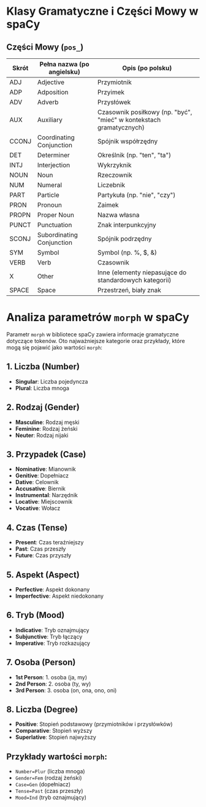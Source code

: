 
# Klasy Gramatyczne i Części Mowy w spaCy

## Części Mowy (`pos_`)

| Skrót | Pełna nazwa (po angielsku) | Opis (po polsku) |
|-------|-----------------------------|-------------------|
| ADJ   | Adjective                   | Przymiotnik       |
| ADP   | Adposition                  | Przyimek          |
| ADV   | Adverb                      | Przysłówek        |
| AUX   | Auxiliary                   | Czasownik posiłkowy (np. "być", "mieć" w kontekstach gramatycznych) |
| CCONJ | Coordinating Conjunction    | Spójnik współrzędny |
| DET   | Determiner                  | Określnik (np. "ten", "ta") |
| INTJ  | Interjection                | Wykrzyknik        |
| NOUN  | Noun                        | Rzeczownik        |
| NUM   | Numeral                     | Liczebnik         |
| PART  | Particle                    | Partykuła (np. "nie", "czy") |
| PRON  | Pronoun                     | Zaimek            |
| PROPN | Proper Noun                 | Nazwa własna      |
| PUNCT | Punctuation                 | Znak interpunkcyjny |
| SCONJ | Subordinating Conjunction   | Spójnik podrzędny |
| SYM   | Symbol                      | Symbol (np. %, $, &) |
| VERB  | Verb                        | Czasownik         |
| X     | Other                       | Inne (elementy niepasujące do standardowych kategorii) |
| SPACE | Space                       | Przestrzeń, biały znak |



# Analiza parametrów `morph` w spaCy

Parametr `morph` w bibliotece spaCy zawiera informacje gramatyczne dotyczące tokenów. Oto najważniejsze kategorie oraz przykłady, które mogą się pojawić jako wartości `morph`:

## 1. Liczba (Number)
- **Singular**: Liczba pojedyncza
- **Plural**: Liczba mnoga

## 2. Rodzaj (Gender)
- **Masculine**: Rodzaj męski
- **Feminine**: Rodzaj żeński
- **Neuter**: Rodzaj nijaki

## 3. Przypadek (Case)
- **Nominative**: Mianownik
- **Genitive**: Dopełniacz
- **Dative**: Celownik
- **Accusative**: Biernik
- **Instrumental**: Narzędnik
- **Locative**: Miejscownik
- **Vocative**: Wołacz

## 4. Czas (Tense)
- **Present**: Czas teraźniejszy
- **Past**: Czas przeszły
- **Future**: Czas przyszły

## 5. Aspekt (Aspect)
- **Perfective**: Aspekt dokonany
- **Imperfective**: Aspekt niedokonany

## 6. Tryb (Mood)
- **Indicative**: Tryb oznajmujący
- **Subjunctive**: Tryb łączący
- **Imperative**: Tryb rozkazujący

## 7. Osoba (Person)
- **1st Person**: 1. osoba (ja, my)
- **2nd Person**: 2. osoba (ty, wy)
- **3rd Person**: 3. osoba (on, ona, ono, oni)

## 8. Liczba (Degree)
- **Positive**: Stopień podstawowy (przymiotników i przysłówków)
- **Comparative**: Stopień wyższy
- **Superlative**: Stopień najwyższy

## Przykłady wartości `morph`:
- `Number=Plur` (liczba mnoga)
- `Gender=Fem` (rodzaj żeński)
- `Case=Gen` (dopełniacz)
- `Tense=Past` (czas przeszły)
- `Mood=Ind` (tryb oznajmujący)